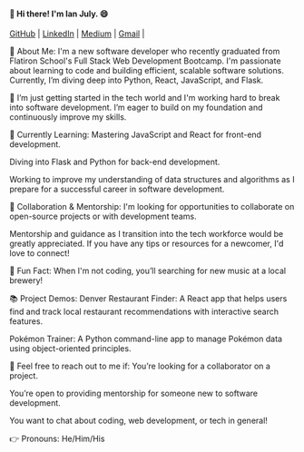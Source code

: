 #### 👋 Hi there! I'm Ian July. 😄


[GitHub](https://github.com/ianjuly4) | [LinkedIn](https://www.linkedin.com/in/ianjuly/) | [Medium](https://medium.com/@ianjuly4) | [Gmail](ianjuly4@gmail.com) |

🌱 About Me:
I'm a new software developer who recently graduated from Flatiron School's Full Stack Web Development Bootcamp. I'm passionate about learning to code and building efficient, scalable software solutions. Currently, I’m diving deep into Python, React, JavaScript, and Flask.

🚀 I’m just getting started in the tech world and I'm working hard to break into software development. I’m eager to build on my foundation and continuously improve my skills.

🧠 Currently Learning:
Mastering JavaScript and React for front-end development.

Diving into Flask and Python for back-end development.

Working to improve my understanding of data structures and algorithms as I prepare for a successful career in software development.

👯 Collaboration & Mentorship:
I'm looking for opportunities to collaborate on open-source projects or with development teams.

Mentorship and guidance as I transition into the tech workforce would be greatly appreciated. If you have any tips or resources for a newcomer, I'd love to connect!

🌟 Fun Fact:
When I'm not coding, you’ll searching for new music at a local brewery!

📚 Project Demos:
Denver Restaurant Finder: A React app that helps users find and track local restaurant recommendations with interactive search features.

Pokémon Trainer: A Python command-line app to manage Pokémon data using object-oriented principles.

💬 Feel free to reach out to me if:
You’re looking for a collaborator on a project.

You’re open to providing mentorship for someone new to software development.

You want to chat about coding, web development, or tech in general!

👉 Pronouns: He/Him/His

